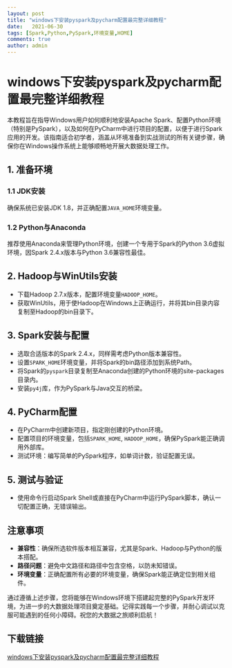 ```yaml
---
layout: post
title: "windows下安装pyspark及pycharm配置最完整详细教程"
date:   2021-06-30
tags: [Spark,Python,PySpark,环境变量,HOME]
comments: true
author: admin
---
```

# windows下安装pyspark及pycharm配置最完整详细教程

本教程旨在指导Windows用户如何顺利地安装Apache Spark、配置Python环境（特别是PySpark），以及如何在PyCharm中进行项目的配置，以便于进行Spark应用的开发。该指南适合初学者，涵盖从环境准备到实战测试的所有关键步骤，确保你在Windows操作系统上能够顺畅地开展大数据处理工作。

## 1. 准备环境
### 1.1 JDK安装
确保系统已安装JDK 1.8，并正确配置`JAVA_HOME`环境变量。

### 1.2 Python与Anaconda
推荐使用Anaconda来管理Python环境，创建一个专用于Spark的Python 3.6虚拟环境，因Spark 2.4.x版本与Python 3.6兼容性最佳。

## 2. Hadoop与WinUtils安装
- 下载Hadoop 2.7.x版本，配置环境变量`HADOOP_HOME`。
- 获取WinUtils，用于使Hadoop在Windows上正确运行，并将其bin目录内容复制至Hadoop的bin目录下。

## 3. Spark安装与配置
- 选取合适版本的Spark 2.4.x，同样需考虑Python版本兼容性。
- 设置`SPARK_HOME`环境变量，并将Spark的bin路径添加到系统Path。
- 将Spark的`pyspark`目录复制至Anaconda创建的Python环境的site-packages目录内。
- 安装`py4j`库，作为PySpark与Java交互的桥梁。

## 4. PyCharm配置
- 在PyCharm中创建新项目，指定刚创建的Python环境。
- 配置项目的环境变量，包括`SPARK_HOME`, `HADOOP_HOME`，确保PySpark能正确调用外部库。
- 测试环境：编写简单的PySpark程序，如单词计数，验证配置无误。

## 5. 测试与验证
- 使用命令行启动Spark Shell或直接在PyCharm中运行PySpark脚本，确认一切配置正确，无错误输出。

## 注意事项
- **兼容性**：确保所选软件版本相互兼容，尤其是Spark、Hadoop与Python的版本搭配。
- **路径问题**：避免中文路径和路径中包含空格，以防未知错误。
- **环境变量**：正确配置所有必要的环境变量，确保Spark能正确定位到相关组件。

通过遵循上述步骤，您将能够在Windows环境下搭建起完整的PySpark开发环境，为进一步的大数据处理项目奠定基础。记得实践每一个步骤，并耐心调试以克服可能遇到的任何小障碍。祝您的大数据之旅顺利启航！

## 下载链接

[windows下安装pyspark及pycharm配置最完整详细教程](https://pan.quark.cn/s/a77cb7e03f7c)